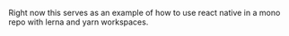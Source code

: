 Right now this serves as an example of how to use react native in a mono repo with lerna and yarn workspaces.
